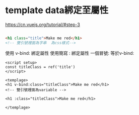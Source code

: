 # template data綁定至屬性
https://cn.vuejs.org/tutorial/#step-3

```html

<h1 class="title">Make me red</h1>
<!-- 雙引號裡面為字串  為css樣式-->
```


使用 v-bind: 綁定屬性
使用簡寫   : 綁定屬性   一個冒號: 等於v-bind:


```vue
<script setup>
const titleClass = ref('title')
</script>

<templage>
<h1 v-bind:class="titleClass">Make me red</h1>
<!-- 雙引號裡面為variable -->

<h1 :class="titleClass">Make me red</h1>

</templage>
```

